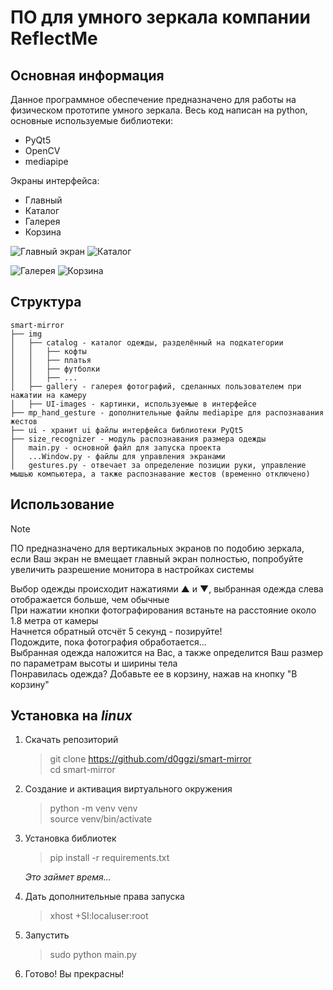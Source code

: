 # ПО для умного зеркала компании ReflectMe

## Основная информация

Данное программное обеспечение предназначено для работы на физическом прототипе умного зеркала. Весь код написан на python, основные используемые библиотеки:  

* PyQt5  
* OpenCV  
* mediapipe  

Экраны интерфейса:  

* Главный  
* Каталог  
* Галерея  
* Корзина  

![Главный экран](https://github.com/d0ggzi/smart-mirror/assets/43131496/198b3b27-5efc-4bbc-8d36-63a7d3d80006)        ![Каталог](https://github.com/d0ggzi/smart-mirror/assets/43131496/fe86da3b-68aa-43d1-9ca6-b74b85672570)  

![Галерея](https://github.com/d0ggzi/smart-mirror/assets/43131496/709f2f48-9f47-4f8f-8406-d140b18f07bd)        ![Корзина](https://github.com/d0ggzi/smart-mirror/assets/43131496/d847b626-302e-4432-a55e-7281eea51769)  



## Структура

```
smart-mirror
├── img  
│   ├── catalog - каталог одежды, разделённый на подкатегории  
│   │   ├── кофты  
│   │   ├── платья  
│   │   ├── футболки  
│   │   ├── ...  
│   ├── gallery - галерея фотографий, сделанных пользователем при нажатии на камеру  
│   ├── UI-images - картинки, используемые в интерфейсе  
├── mp_hand_gesture - дополнительные файлы mediapipe для распознавания жестов
├── ui - хранит ui файлы интерфейса библиотеки PyQt5  
├── size_recognizer - модуль распознавания размера одежды  
│   main.py - основной файл для запуска проекта  
│   ...Window.py - файлы для управления экранами  
│   gestures.py - отвечает за определение позиции руки, управление мышью компьютера, а также распознавание жестов (временно отключено)  
```

## Использование

> [!NOTE]  
> ПО предназначено для вертикальных экранов по подобию зеркала, если Ваш экран не вмещает главный экран полностью, попробуйте увеличить разрешение монитора в настройках системы  

Выбор одежды происходит нажатиями ▲ и ▼, выбранная одежда слева отображается больше, чем обычные  
При нажатии кнопки фотографирования встаньте на расстояние около 1.8 метра от камеры  
Начнется обратный отсчёт 5 секунд - позируйте!   
Подождите, пока фотография обработается...  
Выбранная одежда наложится на Вас, а также определится Ваш размер по параметрам высоты и ширины тела  
Понравилась одежда? Добавьте ее в корзину, нажав на кнопку "В корзину"  




## Установка на *linux*

1. Скачать репозиторий   
    > git clone https://github.com/d0ggzi/smart-mirror  
    > cd smart-mirror  

2. Создание и активация виртуального окружения  
    > python -m venv venv  
    > source venv/bin/activate  

3. Установка библиотек  
    > pip install -r requirements.txt  

    *Это займет время...*  

4. Дать дополнительные права запуска  
    > xhost +SI:localuser:root  

5. Запустить  
    > sudo python main.py  

6. Готово! Вы прекрасны!